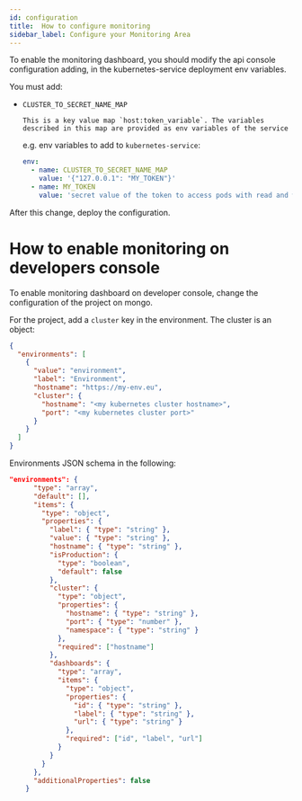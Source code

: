 ```yaml
---
id: configuration
title:  How to configure monitoring
sidebar_label: Configure your Monitoring Area
---
```

To enable the monitoring dashboard, you should modify the api console configuration adding, in the kubernetes-service deployment env variables.

You must add:

* `CLUSTER_TO_SECRET_NAME_MAP`

      This is a key value map `host:token_variable`. The variables described in this map are provided as env variables of the service

    e.g. env variables to add to `kubernetes-service`:

    ```yaml
    env:
      - name: CLUSTER_TO_SECRET_NAME_MAP
        value: '{"127.0.0.1": "MY_TOKEN"}'
      - name: MY_TOKEN
        value: 'secret value of the token to access pods with read and write access (should be authorized to read logs and delete pods)'
    ```

After this change, deploy the configuration.

# How to enable monitoring on developers console

To enable monitoring dashboard on developer console, change the configuration of the project on mongo.

For the project, add a `cluster` key in the environment. The cluster is an object:

```json
{
  "environments": [
    {
      "value": "environment",
      "label": "Environment",
      "hostname": "https://my-env.eu",
      "cluster": {
        "hostname": "<my kubernetes cluster hostname>",
        "port": "<my kubernetes cluster port>"
      }
    }
  ]
}
```

Environments JSON schema in the following:

```json
"environments": {
      "type": "array",
      "default": [],
      "items": {
        "type": "object",
        "properties": {
          "label": { "type": "string" },
          "value": { "type": "string" },
          "hostname": { "type": "string" },
          "isProduction": {
            "type": "boolean",
            "default": false
          },
          "cluster": {
            "type": "object",
            "properties": {
              "hostname": { "type": "string" },
              "port": { "type": "number" },
              "namespace": { "type": "string" }
            },
            "required": ["hostname"]
          },
          "dashboards": {
            "type": "array",
            "items": {
              "type": "object",
              "properties": {
                "id": { "type": "string" },
                "label": { "type": "string" },
                "url": { "type": "string" }
              },
              "required": ["id", "label", "url"]
            }
          }
        }
      },
      "additionalProperties": false
    }
```
